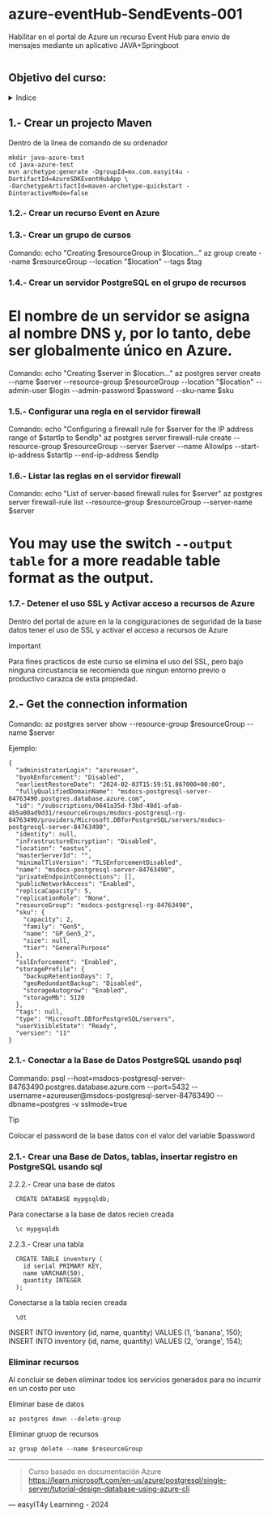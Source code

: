 # azure-eventHub-SendEvents-001
Habilitar en el portal de Azure un recurso Event Hub para envio de mensajes mediante un aplicativo JAVA+Springboot


<picture>
 <source media="(prefers-color-scheme: dark)" srcset="YOUR-DARKMODE-IMAGE">
 <source media="(prefers-color-scheme: light)" srcset="YOUR-LIGHTMODE-IMAGE">
 <img alt="" src="https://user-images.githubusercontent.com/25423296/163456779-a8556205-d0a5-45e2-ac17-42d089e3c3f8.png">
</picture>

## Objetivo del curso:
<details>
<summary>Indice</summary>

| # | Tema |
|-----:|-----------|
|     1| Crear un projecto Maven|
|     2| Crear un recurso Event en Azure |
|     3| Conectarse desde java al Event Hub y producir un mensaje |

</details>

## 1.- Crear un projecto Maven

Dentro de la linea de comando de su ordenador 
```
mkdir java-azure-test
cd java-azure-test
mvn archetype:generate -DgroupId=mx.com.easyit4u -DartifactId=AzureSDKEventHubApp \
-DarchetypeArtifactId=maven-archetype-quickstart -DinteractiveMode=false

```


### 1.2.- Crear un recurso Event en Azure



### 1.3.- Crear un grupo de cursos 

Comando:
echo "Creating $resourceGroup in $location..."
az group create --name $resourceGroup --location "$location" --tags $tag


### 1.4.- Crear un servidor PostgreSQL en el grupo de recursos
# El nombre de un servidor se asigna al nombre DNS y, por lo tanto, debe ser globalmente único en Azure.

Comando:
echo "Creating $server in $location..."
az postgres server create --name $server --resource-group $resourceGroup --location "$location" --admin-user $login --admin-password $password --sku-name $sku

### 1.5.- Configurar una regla en el servidor firewall  

Comando:
echo "Configuring a firewall rule for $server for the IP address range of $startIp to $endIp"
az postgres server firewall-rule create --resource-group $resourceGroup --server $server --name AllowIps --start-ip-address $startIp --end-ip-address $endIp


### 1.6.- Listar las reglas en el servidor firewall 

Comando:
echo "List of server-based firewall rules for $server"
az postgres server firewall-rule list --resource-group $resourceGroup --server-name $server
# You may use the switch `--output table` for a more readable table format as the output.

### 1.7.- Detener el uso SSL y Activar acceso a recursos de Azure

Dentro del portal de azure en la la congiguraciones de seguridad de la base datos tener el uso de SSL y activar el acceso a recursos de Azure

> [!IMPORTANT]
> Para fines practicos de este curso se elimina el uso del SSL, pero bajo ninguna circustancia  se recomienda que ningun entorno previo o productivo carazca de esta propiedad.


## 2.- Get the connection information

Comando:
az postgres server show --resource-group $resourceGroup --name $server

Ejemplo:
```
{
  "administratorLogin": "azureuser",
  "byokEnforcement": "Disabled",
  "earliestRestoreDate": "2024-02-03T15:59:51.867000+00:00",
  "fullyQualifiedDomainName": "msdocs-postgresql-server-84763490.postgres.database.azure.com",
  "id": "/subscriptions/0641a35d-f3bd-48d1-afab-4b5a00ad9d31/resourceGroups/msdocs-postgresql-rg-84763490/providers/Microsoft.DBforPostgreSQL/servers/msdocs-postgresql-server-84763490",
  "identity": null,
  "infrastructureEncryption": "Disabled",
  "location": "eastus",
  "masterServerId": "",
  "minimalTlsVersion": "TLSEnforcementDisabled",
  "name": "msdocs-postgresql-server-84763490",
  "privateEndpointConnections": [],
  "publicNetworkAccess": "Enabled",
  "replicaCapacity": 5,
  "replicationRole": "None",
  "resourceGroup": "msdocs-postgresql-rg-84763490",
  "sku": {
    "capacity": 2,
    "family": "Gen5",
    "name": "GP_Gen5_2",
    "size": null,
    "tier": "GeneralPurpose"
  },
  "sslEnforcement": "Enabled",
  "storageProfile": {
    "backupRetentionDays": 7,
    "geoRedundantBackup": "Disabled",
    "storageAutogrow": "Enabled",
    "storageMb": 5120
  },
  "tags": null,
  "type": "Microsoft.DBforPostgreSQL/servers",
  "userVisibleState": "Ready",
  "version": "11"
}

```

### 2.1.- Conectar a la Base de Datos PostgreSQL usando psql

Commando:
psql --host=msdocs-postgresql-server-84763490.postgres.database.azure.com --port=5432 --username=azureuser@msdocs-postgresql-server-84763490 --dbname=postgres  -v sslmode=true

> [!TIP]
> Colocar el password de la base datos con el valor del variable $password


### 2.1.- Crear una  Base de Datos, tablas, insertar registro en PostgreSQL usando sql

2.2.2.- Crear una base de datos
```
  CREATE DATABASE mypgsqldb;
```  
Para conectarse a la base de datos recien creada
```
  \c mypgsqldb
```

2.2.3.- Crear una tabla
```
  CREATE TABLE inventory (
    id serial PRIMARY KEY, 
    name VARCHAR(50), 
    quantity INTEGER
  );
```
Conectarse a la tabla recien creada
```
  \dt
```

INSERT INTO inventory (id, name, quantity) VALUES (1, 'banana', 150); 
INSERT INTO inventory (id, name, quantity) VALUES (2, 'orange', 154);



### Eliminar recursos
Al concluir se deben eliminar todos los servicios generados para no incurrir en un costo por uso

Eliminar base de datos
```
az postgres down --delete-group
```

Eliminar gruop de recursos
```
az group delete --name $resourceGroup
```


---
> Curso basado en documentación Azure
> https://learn.microsoft.com/en-us/azure/postgresql/single-server/tutorial-design-database-using-azure-cli

— easyIT4y Learninng - 2024

